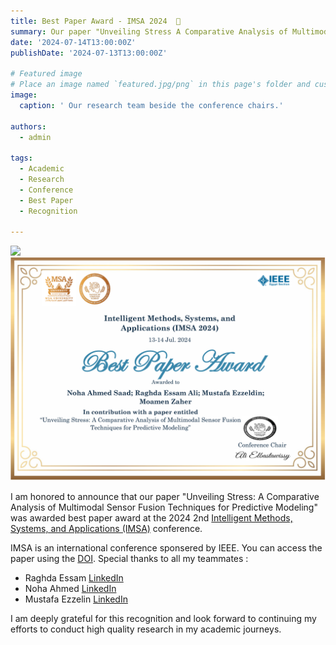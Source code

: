 ```yaml
---
title: Best Paper Award - IMSA 2024  🎉 
summary: Our paper "Unveiling Stress A Comparative Analysis of Multimodal Sensor Fusion Techniques for Predictive Modeling" was awarded best paper award at IMSA 2024.
date: '2024-07-14T13:00:00Z'
publishDate: '2024-07-13T13:00:00Z'

# Featured image
# Place an image named `featured.jpg/png` in this page's folder and customize its options here.
image:
  caption: ' Our research team beside the conference chairs.'

authors:
  - admin

tags:
  - Academic
  - Research
  - Conference
  - Best Paper
  - Recognition

---
```


<div class="image-slider">
  <div><img src="photo.JPEG" /></div>
  <div><img src="cert.png" /></div>
  <!-- <div>{{< video src="posts/TAoY/certificate_TAoY.jpg"  >}}</div>
  <div>{{< video src="posts/TAoY/Me.jpg"  >}}</div>
  <div style="width:100%">{{< video src="posts/TAoY/TAoY.jpg"  >}}</div> -->

</div>

I am honored to announce that our paper "Unveiling Stress: A Comparative Analysis of Multimodal Sensor Fusion Techniques for Predictive Modeling" was awarded best paper award at the 2024 2nd [Intelligent Methods, Systems, and Applications (IMSA)](http://imsa.msa.edu.eg/) conference.

IMSA is an international conference sponsered by IEEE. You can access the paper using the [DOI](https://doi.org/10.1109/IMSA61967.2024.10652655).
Special thanks to all my teammates :
- Raghda Essam  [LinkedIn](https://www.linkedin.com/in/raghdaali/)
- Noha Ahmed  [LinkedIn](https://www.linkedin.com/in/noha-ahmed-saad-eldien-b4209a284/)
- Mustafa Ezzelin  [LinkedIn](https://www.linkedin.com/in/mustafa-ezzeldin-549b101a2/)

<!-- ![screen reader text](certificate_TAoY.jpg "Certificate of appreciation.") -->




<script type="text/javascript">
  $(document).ready(function(){
    $('.image-slider').slick({
      dots: true,
      infinite: true,
      speed: 300,
      slidesToShow: 1,
      adaptiveHeight: true
    });
  });
</script>

I am deeply grateful for this recognition and look forward to continuing my efforts to conduct high quality research in my academic journeys.


